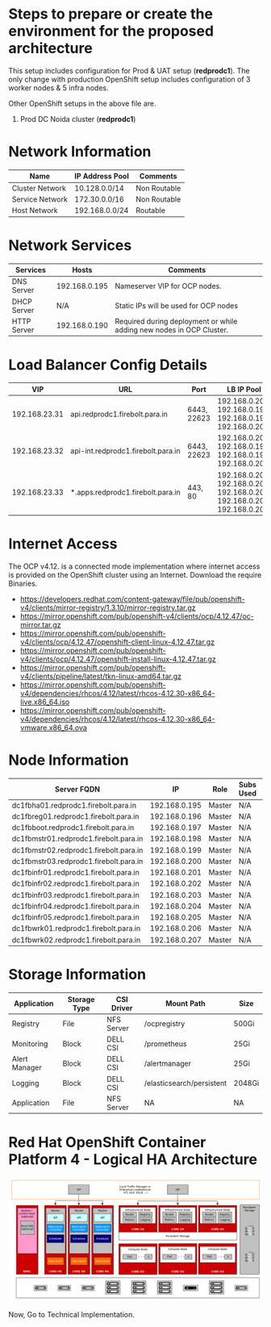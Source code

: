 # Steps to prepare or create the environment for the proposed architecture

This setup includes configuration for Prod & UAT setup (**redprodc1**). The only change with production OpenShift setup includes configuration of 3 worker nodes & 5 infra nodes.

Other OpenShift setups in the above file are.


1. Prod DC Noida 	 cluster (**redprodc1**)

# Network Information



|Name     |IP Address Pool | Comments  |
|---------|----------------|-----------|
|Cluster Network   | 10.128.0.0/14  | Non Routable |
|Service Network   | 172.30.0.0/16  | Non Routable |
|Host Network      | 192.168.0.0/24 |  Routable    |



# Network Services


|Services     | Hosts | Comments  |
|---------|----------------|-----------|
|DNS Server    | 192.168.0.195  | Nameserver VIP for OCP nodes. |
|DHCP Server   | N/A            | Static IPs will be used for OCP nodes |
|HTTP Server   | 192.168.0.190  | Required during deployment or while adding new nodes in OCP Cluster.    |


# Load Balancer Config Details


|VIP             |    URL                        | Port        | LB IP Pool                                                 | Type                          | 
|----------------|-------------------------------|-------------|------------------------------------------------------------|-------------------------------|
|192.168.23.31   | api.redprodc1.firebolt.para.in    | 6443, 22623 | 192.168.0.207, 192.168.0.198, 192.168.0.199, 192.168.0.200 | Passthrough (layer 4 routing) |
|192.168.23.32   | api-int.redprodc1.firebolt.para.in| 6443, 22623 | 192.168.0.207, 192.168.0.198, 192.168.0.199, 192.168.0.200 | Passthrough (layer 4 routing) |
|192.168.23.33   | *.apps.redprodc1.firebolt.para.in | 443, 80     | 192.168.0.201, 192.168.0.202, 192.168.0.203, 192.168.0.204, 192.168.0.205            | Passthrough (layer 4 routing) |

# Internet Access

The OCP v4.12. is a connected mode implementation where internet access is provided on the OpenShift cluster using an Internet. Download the require Binaries. 

- https://developers.redhat.com/content-gateway/file/pub/openshift-v4/clients/mirror-registry/1.3.10/mirror-registry.tar.gz
- https://mirror.openshift.com/pub/openshift-v4/clients/ocp/4.12.47/oc-mirror.tar.gz
- https://mirror.openshift.com/pub/openshift-v4/clients/ocp/4.12.47/openshift-client-linux-4.12.47.tar.gz
- https://mirror.openshift.com/pub/openshift-v4/clients/ocp/4.12.47/openshift-install-linux-4.12.47.tar.gz
- https://mirror.openshift.com/pub/openshift-v4/clients/pipeline/latest/tkn-linux-amd64.tar.gz
- https://mirror.openshift.com/pub/openshift-v4/dependencies/rhcos/4.12/latest/rhcos-4.12.30-x86_64-live.x86_64.iso
- https://mirror.openshift.com/pub/openshift-v4/dependencies/rhcos/4.12/latest/rhcos-4.12.30-x86_64-vmware.x86_64.ova

# Node Information

|Server FQDN           |    IP                        | Role         | Subs Used                                                  |  OS                           | 
|----------------------|------------------------------|--------------|------------------------------------------------------------|-------------------------------|
dc1fbha01.redprodc1.firebolt.para.in  | 192.168.0.195 | Master | N/A | RHCOS
dc1fbreg01.redprodc1.firebolt.para.in | 192.168.0.196 | Master | N/A | RHCOS
dc1fbboot.redprodc1.firebolt.para.in | 192.168.0.197 | Master | N/A | RHCOS
dc1fbmstr01.redprodc1.firebolt.para.in | 192.168.0.198 | Master | N/A | RHCOS
dc1fbmstr02.redprodc1.firebolt.para.in | 192.168.0.199 | Master | N/A | RHCOS
dc1fbmstr03.redprodc1.firebolt.para.in | 192.168.0.200 | Master | N/A | RHCOS
dc1fbinfr01.redprodc1.firebolt.para.in | 192.168.0.201 | Master | N/A | RHCOS
dc1fbinfr02.redprodc1.firebolt.para.in | 192.168.0.202 | Master | N/A | RHCOS
dc1fbinfr03.redprodc1.firebolt.para.in | 192.168.0.203 | Master | N/A | RHCOS
dc1fbinfr04.redprodc1.firebolt.para.in | 192.168.0.204 | Master | N/A | RHCOS
dc1fbinfr05.redprodc1.firebolt.para.in | 192.168.0.205 | Master | N/A | RHCOS
dc1fbwrk01.redprodc1.firebolt.para.in  | 192.168.0.206 | Master | N/A | RHCOS
dc1fbwrk02.redprodc1.firebolt.para.in  | 192.168.0.207 | Master | N/A | RHCOS


# Storage Information

| Application          | Storage Type                 | CSI Driver   | Mount Path         | Size              |
|----------------------|------------------------------|--------------|--------------------|-------------------|
| Registry             | File                         |  NFS Server  | /ocpregistry       | 500Gi             |
| Monitoring           | Block                        |  DELL CSI    | /prometheus        | 25Gi              |
| Alert Manager        | Block                        |  DELL CSI    | /alertmanager      | 25Gi              |
| Logging              | Block                        |  DELL CSI    |/elasticsearch/persistent  | 2048Gi     |
| Application          | File                         |  NFS Server  | NA                 |   NA              |


# Red Hat OpenShift Container Platform 4 - Logical HA Architecture
![Alt text](ocp-4-cluster-diagrams-on-prem-1.png)


Now, Go to Technical Implementation. 